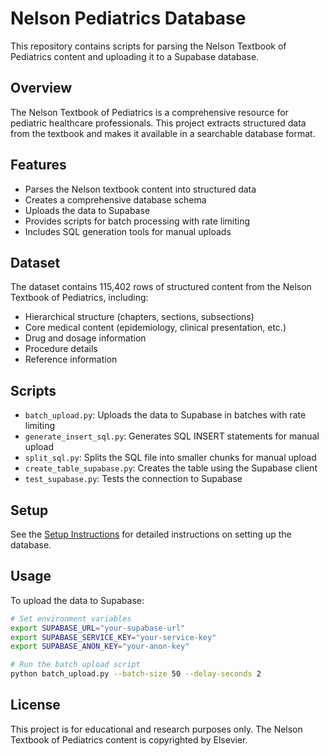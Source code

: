 # Nelson Pediatrics Database

This repository contains scripts for parsing the Nelson Textbook of Pediatrics content and uploading it to a Supabase database.

## Overview

The Nelson Textbook of Pediatrics is a comprehensive resource for pediatric healthcare professionals. This project extracts structured data from the textbook and makes it available in a searchable database format.

## Features

- Parses the Nelson textbook content into structured data
- Creates a comprehensive database schema
- Uploads the data to Supabase
- Provides scripts for batch processing with rate limiting
- Includes SQL generation tools for manual uploads

## Dataset

The dataset contains 115,402 rows of structured content from the Nelson Textbook of Pediatrics, including:

- Hierarchical structure (chapters, sections, subsections)
- Core medical content (epidemiology, clinical presentation, etc.)
- Drug and dosage information
- Procedure details
- Reference information

## Scripts

- `batch_upload.py`: Uploads the data to Supabase in batches with rate limiting
- `generate_insert_sql.py`: Generates SQL INSERT statements for manual upload
- `split_sql.py`: Splits the SQL file into smaller chunks for manual upload
- `create_table_supabase.py`: Creates the table using the Supabase client
- `test_supabase.py`: Tests the connection to Supabase

## Setup

See the [Setup Instructions](setup_instructions.md) for detailed instructions on setting up the database.

## Usage

To upload the data to Supabase:

```bash
# Set environment variables
export SUPABASE_URL="your-supabase-url"
export SUPABASE_SERVICE_KEY="your-service-key"
export SUPABASE_ANON_KEY="your-anon-key"

# Run the batch upload script
python batch_upload.py --batch-size 50 --delay-seconds 2
```

## License

This project is for educational and research purposes only. The Nelson Textbook of Pediatrics content is copyrighted by Elsevier.

